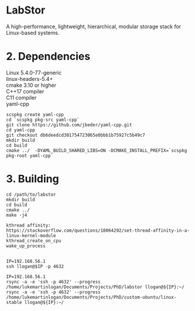 
# LabStor

A high-performance, lightweight, hierarchical, modular storage stack for Linux-based systems.

# 2. Dependencies

Linux 5.4.0-77-generic  
linux-headers-5.4+  
cmake 3.10 or higher  
C++17 compiler  
C11 compiler  
yaml-cpp

```
scspkg create yaml-cpp
cd `scspkg pkg-src yaml-cpp` 
git clone https://github.com/jbeder/yaml-cpp.git
cd yaml-cpp
git checkout db6deedcd301754723065e0bbb1b75927c5b49c7
mkdir build
cd build
cmake ../  -DYAML_BUILD_SHARED_LIBS=ON -DCMAKE_INSTALL_PREFIX=`scspkg pkg-root yaml-cpp`
```

# 3. Building

```
cd /path/to/labstor
mkdir build  
cd build
cmake ../
make -j4  
```

```
kthread affinity:
https://stackoverflow.com/questions/18064292/set-thread-affinity-in-a-linux-kernel-module
kthread_create_on_cpu
wake_up_process
 
```

```
IP=192.168.56.1
ssh llogan@$IP -p 4632

IP=192.168.56.1
rsync -a -e 'ssh -p 4632' --progress /home/lukemartinlogan/Documents/Projects/PhD/labstor llogan@${IP}:~/
rsync -a -e 'ssh -p 4632' --progress /home/lukemartinlogan/Documents/Projects/PhD/custom-ubuntu/linux-stable llogan@${IP}:~/
```

